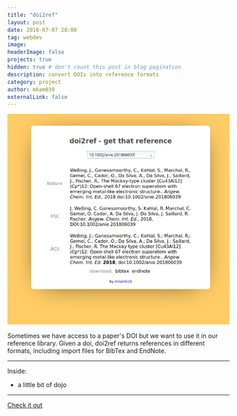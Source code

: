 ```yaml
---
title: "doi2ref"
layout: post
date: 2018-07-07 20:00
tag: webdev
image: 
headerImage: false
projects: true
hidden: true # don't count this post in blog pagination
description: convert DOIs into reference formats
category: project
author: mkam039
externalLink: false
---
```


![Screenshot](/assets/images/doi2ref_screenshot.png)

Sometimes we have access to a paper's DOI but we want to use it in our reference library. Given a doi, doi2ref returns references in different formats, including import files for BibTex and EndNote.

---

Inside:

- a little bit of dojo

---

[Check it out](https://kamalov.net/doi2ref)